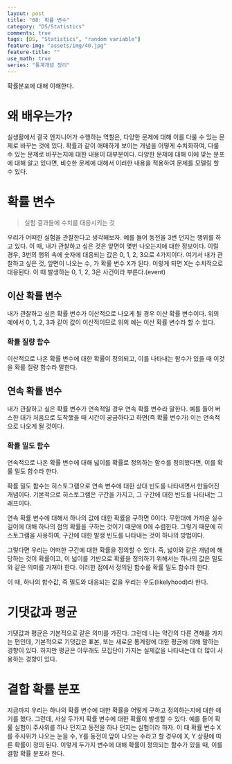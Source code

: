 ```yaml
---
layout: post
title: "08: 확률 변수"
category: "DS/Statistics"
comments: true
tags: [DS, "Statistics", "random variable"]
feature-img: "assets/img/40.jpg"
feature-title: ""
use_math: true
series: "통계개념 정리"
---
```


확률분포에 대해 이해한다.

# 왜 배우는가?

실생활에서 결국 엔지니어가 수행하는 역할은, 다양한 문제에 대해 이를 다룰 수 있는 문제로 바꾸는 것에 있다. 확률과 같이 애매하게 보이는 개념을 어떻게 수치화하여, 다룰 수 있는 문제로 바꾸는지에 대한 내용이 대부분이다. 다양한 문제에 대해 이에 맞는 분포에 대해 알고 있다면, 비슷한 문제에 대해서 이러한 내용을 적용하여 문제를 모델링 할 수 있다.

# 확률 변수

> 실험 결과들에 수치를 대응시키는 것

우리가 어떠한 실험을 관찰한다고 생각해보자. 예를 들어 동전을 3번 던지는 행위를 하고 있다. 이 때, 내가 관찰하고 싶은 것은 앞면이 몇번 나오는지에 대한 정보이다. 이럴 경우, 3번의 행위 속에 숫자에 대응되는 값은 0, 1, 2, 3으로 4가지이다. 여기서 내가 관찰하고 싶은 것, 앞면이 나오는 수, 가 확률 변수 X가 된다. 이렇게 되면 X는 수치적으로 대응된다. 이 때 발생하는 0, 1, 2, 3은 사건이라 부른다.(event)

## 이산 확률 변수

내가 관찰하고 싶은 확률 변수가 이산적으로 나오게 될 경우 이산 확률 변수이다. 위의 예에서 0, 1, 2, 3과 같이 값이 이산적이므로 위의 예는 이산 확률 변수라 할 수 있다.

### 확률 질량 함수

이산적으로 나온 확률 변수에 대한 확률이 정의되고, 이를 나타내는 함수가 있을 때 이것을 확률 질량 함수라 말한다.

## 연속 확률 변수

내가 관찰하고 싶은 확률 변수가 연속적일 경우 연속 확률 변수라 말한다. 예를 들어 버스한 대가 처음으로 도착했을 때 시간이 궁금하다고 하면(즉 확률 변수가) 이는 연속적으로 나오게 될 것이다.

### 확률 밀도 함수

연속적으로 나온 확률 변수에 대해 넓이를 확률로 정의하는 함수를 정의했다면, 이를 확률 밀도 함수라 한다.

확률 밀도 함수는 히스토그램으로 연속 변수에 대한 상대 빈도를 나타내면서 만들어진 개념이다. 기본적으로 히스토그램은 구간을 가지고, 그 구간에 대한 빈도를 나타내는 그래프이다.

연속 확률 변수에 대해서 하나의 값에 대한 확률을 구하면 0이다. 무한대에 가까운 실수 길이에 대해 하나의 점의 확률을 구하는 것이기 때문에 0에 수렴한다. 그렇기 때문에 히스토그램을 사용하여, 구간에 대한 발생 빈도를 나타내는 것이 하나의 방법이다.

그렇다면 우리는 어떠한 구간에 대한 확률을 정의할 수 있다. 즉, 넓이와 같은 개념에 해당하는 것이 확률이고, 이 넓이를 기반으로 확률을 정의하기 위해서는 하나의 값은 밀도와 같은 의미를 가져야 한다. 이러한 점에서 정의된 함수를 확률 밀도 함수라 한다.

이 때, 하나의 함수값, 즉 밀도와 대응되는 값을 우리는 우도(likelyhood)라 한다.

# 기댓값과 평균

기댓값과 평균은 기본적으로 같은 의미를 가진다. 그런데 나는 약간의 다른 견해를 가지는 편인데, 기본적으로 기댓값은 표본, 또는 새로운 통계량에 대한 평균에 대해 말하는 경향이 있다. 하지만 평균은 아무래도 모집단이 가지는 실제값을 나타내는데 더 많이 사용하는 경향이 있다.

# 결합 확률 분포

지금까지 우리는 하나의 확률 변수에 대한 확률을 어떻게 구하고 정의하는지에 대한 얘기를 했다. 그런데, 사실 두가지 확률 변수에 대한 확률이 발생할 수 있다. 예를 들어 확률 실험이 주사위를 하나 던지고 동전을 하나 던지는 실험이라 하자. 이 때 확률 변수 X를 주사위가 나오는 눈을 수, Y를 동전이 앞이 나오는 수라고 할 경우에 X, Y 상황에 따른 확률이 정의 된다. 이렇게 두가지 변수에 대해 확률이 정의되는 함수가 있을 때, 이를 결합 확률 분포라 한다.
